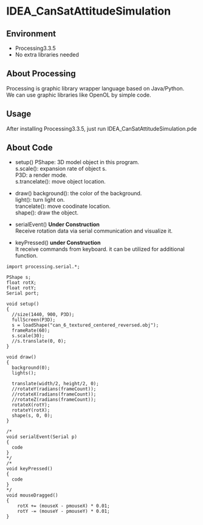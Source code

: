# IDEA_CanSatAttitudeSimulation

## Environment
- Processing3.3.5
- No extra libraries needed

## About Processing
Processing is graphic library wrapper language based on Java/Python.  
We can use graphic libraries like OpenOL by simple code.  

## Usage
After installing Processing3.3.5, just run IDEA_CanSatAttitudeSimulation.pde

## About Code
- setup()
PShape: 3D model object in this program.  
s.scale(): expansion rate of object s.  
P3D: a render mode.  
s.trancelate(): move object location.  

- draw()
background(): the color of the background.  
light(): turn light on.  
trancelate(): move coodinate location.  
shape(): draw the object.  

- serialEvent()
**Under Construction**  
Receive rotation data via serial communication and visualize it.  

- keyPressed()
**under Construction**  
It receive commands from keyboard. it can be utilized for additional function.  











```
import processing.serial.*;

PShape s;
float rotX;
float rotY;
Serial port;

void setup()
{
  //size(1440, 900, P3D);
  fullScreen(P3D);
  s = loadShape("can_6_textured_centered_reversed.obj");
  frameRate(60);
  s.scale(30);
  //s.translate(0, 0);
}

void draw()
{
  background(0);
  lights();

  translate(width/2, height/2, 0);
  //rotateY(radians(frameCount));
  //rotateX(radians(frameCount));
  //rotateZ(radians(frameCount));
  rotateX(rotY);
  rotateY(rotX);
  shape(s, 0, 0);
}

/*
void serialEvent(Serial p)
{
  code
}
*/
/*
void keyPressed()
{
  code
}
*/
void mouseDragged()
{
    rotX += (mouseX - pmouseX) * 0.01;
    rotY -= (mouseY - pmouseY) * 0.01;
}
```



